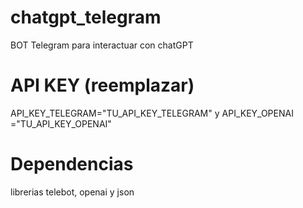 # chatgpt_telegram
BOT Telegram para interactuar con chatGPT

# API KEY (reemplazar)
API_KEY_TELEGRAM="TU_API_KEY_TELEGRAM" y API_KEY_OPENAI ="TU_API_KEY_OPENAI"

# Dependencias
librerias telebot, openai y json

